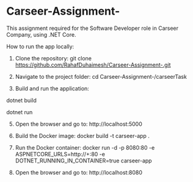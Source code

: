 # Carseer-Assignment-
This assignment required for the Software Developer role in Carseer Company, using .NET Core.

How to run the app locally:

1. Clone the repository:
git clone https://github.com/RahafDuhaimesh/Carseer-Assignment-.git

2. Navigate to the project folder:
cd Carseer-Assignment-/carseerTask

3. Build and run the application:
   
dotnet build


dotnet run

5. Open the browser and go to: http://localhost:5000

6. Build the Docker image:
docker build -t carseer-app .

7. Run the Docker container:
docker run -d -p 8080:80 -e ASPNETCORE_URLS=http://+:80 -e DOTNET_RUNNING_IN_CONTAINER=true carseer-app

8. Open the browser and go to: http://localhost:8080





